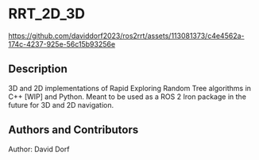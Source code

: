 # RRT_2D_3D



https://github.com/daviddorf2023/ros2rrt/assets/113081373/c4e4562a-174c-4237-925e-56c15b93256e



## Description
3D and 2D implementations of Rapid Exploring Random Tree algorithms in C++ [WIP] and Python. Meant to be used as a ROS 2 Iron package in the future for 3D and 2D navigation.

## Authors and Contributors
Author: David Dorf
